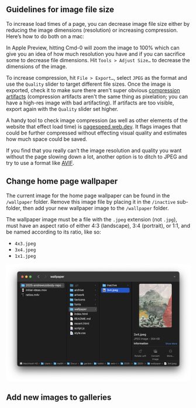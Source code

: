 ## Guidelines for image file size

To increase load times of a page, you can decrease image file size either by reducing the image dimensions (resolution) or increasing compression. Here’s how to do both on a mac:

In Apple Preview, hitting Cmd-0 will zoom the image to 100% which can give you an idea of how much resolution you have and if you can sacrifice some to decrease file dimensions. Hit `Tools > Adjust Size…` to decrease the dimensions of the image.

To increase compression, hit `File > Export…`, select `JPEG` as the format and use the `Quality` slider to target different file sizes. Once the image is exported, check it to make sure there aren't super obvious [compression artifacts](https://external-content.duckduckgo.com/iu/?u=https%3A%2F%2Ftechterms.com%2Fimg%2Fxl%2Fartifact_1543.png&f=1&nofb=1&ipt=7cee300beb5f2a79c7ab6bc4e254e57e9dd81e4b977887cb6b0cd73c5ccc8d3e&ipo=images) (compression artifacts aren't the same thing as pixelation; you can have a high-res image with bad artifacting). If artifacts are too visible, export again with the `Quality` slider set higher.

A handy tool to check image compression (as well as other elements of the website that effect load time) is [pagespeed.web.dev](https://pagespeed.web.dev/). It flags images that could be further compressed without effecting visual quality and estimates how much space could be saved.

If you find that you really can’t the image resolution and quality you want without the page slowing down a lot, another option is to ditch to JPEG and try to use a format like [AVIF](https://en.wikipedia.org/wiki/AVIF).


## Change home page wallpaper

The current image for the home page wallpaper can be found in the `/wallpaper` folder. Remove this image file by placing it in the `/inactive` sub-folder, then add your new wallpaper image to the `/wallpaper` folder.

The wallpaper image must be a file with the `.jpeg` extension (not `.jpg`), must have an aspect ratio of either 4:3 (landscape), 3:4 (portrait), or 1:1, and be named according to its ratio, like so:

- `4x3.jpeg`
- `3x4.jpeg`
- `1x1.jpeg`

![alt text](readme/active-wallpaper.png)

<!--adjust page background color and theme color?-->


## Add new images to galleries

